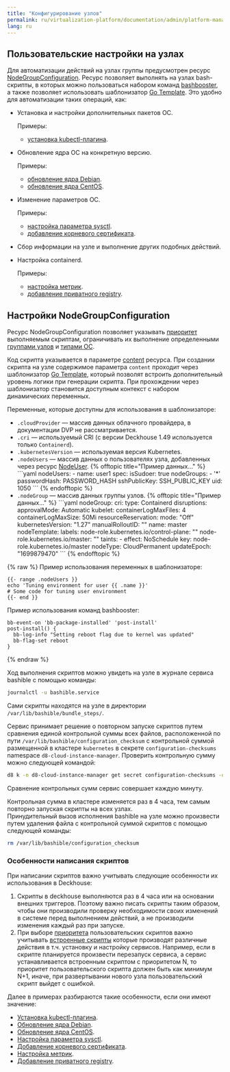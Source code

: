 ```yaml
---
title: "Конфигурирование узлов"
permalink: ru/virtualization-platform/documentation/admin/platform-management/node-management/configuration.html
lang: ru
---
```


## Пользовательские настройки на узлах

Для автоматизации действий на узлах группы предусмотрен ресурс [NodeGroupConfiguration](../../../reference/cr.html#nodegroupconfiguration). Ресурс позволяет выполнять на узлах bash-скрипты, в которых можно пользоваться набором команд [bashbooster](https://github.com/deckhouse/deckhouse/tree/main/candi/bashible/bashbooster), а также позволяет использовать шаблонизатор [Go Template](https://pkg.go.dev/text/template). Это удобно для автоматизации таких операций, как:

- Установка и настройки дополнительных пакетов ОС.

  Примеры:
  - [установка kubectl-плагина](./configuration-containerd.html#установка-плагина-cert-manager-для-kubectl-на-master-узлах).

- Обновление ядра ОС на конкретную версию.

  Примеры:
  - [обновление ядра Debian](./configuration-os.html#для-дистрибутивов-основанных-на-debian).
  - [обновление ядра CentOS](./configuration-os.html#для-дистрибутивов-основанных-на-centos).

- Изменение параметров ОС.

  Примеры:
  - [настройка параметра sysctl](./configuration-os.html#задание-параметра-sysctl).
  - [добавление корневого сертификата](./configuration-os.html#добавление-registry-с-авторизацией).

- Сбор информации на узле и выполнение других подобных действий.

- Настройка containerd.

  Примеры:
  - [настройка метрик](./configure-containerd.html#дополнительные-настройки-containerd).
  - [добавление приватного registry](./configure-containerd.html#добавление-дополнительного-registry).


## Настройки NodeGroupConfiguration

Ресурс NodeGroupConfiguration позволяет указывать [приоритет](../../../reference/cr.html#nodegroupconfiguration-v1alpha1-spec-weight) выполняемым скриптам, ограничивать их выполнение определенными [группами узлов](../../../reference/cr.html#nodegroupconfiguration-v1alpha1-spec-nodegroups) и [типами ОС](../../../reference/cr.html#nodegroupconfiguration-v1alpha1-spec-bundles).

Код скрипта указывается в параметре [content](../../../reference/cr.html#nodegroupconfiguration-v1alpha1-spec-content) ресурса. При создании скрипта на узле содержимое параметра `content` проходит через шаблонизатор [Go Template](https://pkg.go.dev/text/template), который позволят встроить дополнительный уровень логики при генерации скрипта. При прохождении через шаблонизатор становится доступным контекст с набором динамических переменных.

Переменные, которые доступны для использования в шаблонизаторе:
<ul>
<li><code>.cloudProvider</code> — массив данных облачного провайдера, в документации DVP не рассматривается.</li>
<li><code>.cri</code> — используемый CRI (с версии Deckhouse 1.49 используется только <code>Containerd</code>).</li>
<li><code>.kubernetesVersion</code> — используемая версия Kubernetes.</li>
<li><code>.nodeUsers</code> — массив данных о пользователях узла, добавленных через ресурс <a href="cr.html#nodeuser">NodeUser</a>.
{% offtopic title="Пример данных..." %}
```yaml
nodeUsers:
- name: user1
  spec:
    isSudoer: true
    nodeGroups:
    - '*'
    passwordHash: PASSWORD_HASH
    sshPublicKey: SSH_PUBLIC_KEY
    uid: 1050
```
{% endofftopic %}
</li>
<li><code>.nodeGroup</code> — массив данных группы узлов.
{% offtopic title="Пример данных..." %}
```yaml
nodeGroup:
  cri:
    type: Containerd
  disruptions:
    approvalMode: Automatic
  kubelet:
    containerLogMaxFiles: 4
    containerLogMaxSize: 50Mi
    resourceReservation:
      mode: "Off"
  kubernetesVersion: "1.27"
  manualRolloutID: ""
  name: master
  nodeTemplate:
    labels:
      node-role.kubernetes.io/control-plane: ""
      node-role.kubernetes.io/master: ""
    taints:
    - effect: NoSchedule
      key: node-role.kubernetes.io/master
  nodeType: CloudPermanent
  updateEpoch: "1699879470"
```
{% endofftopic %}</li>
</ul>

{% raw %}
Пример использования переменных в шаблонизаторе:

```shell
{{- range .nodeUsers }}
echo 'Tuning environment for user {{ .name }}'
# Some code for tuning user environment
{{- end }}
```

Пример использования команд bashbooster:

```shell
bb-event-on 'bb-package-installed' 'post-install'
post-install() {
  bb-log-info "Setting reboot flag due to kernel was updated"
  bb-flag-set reboot
}
```

{% endraw %}

Ход выполнения скриптов можно увидеть на узле в журнале сервиса bashible c помощью команды:

```bash
journalctl -u bashible.service
```  

Сами скрипты находятся на узле в директории `/var/lib/bashible/bundle_steps/`.

Сервис принимает решение о повторном запуске скриптов путем сравнения единой контрольной суммы всех файлов, расположенной по пути `/var/lib/bashible/configuration_checksum` с контрольной суммой размещенной в кластере `kubernetes` в секрете `configuration-checksums` namespace `d8-cloud-instance-manager`.
Проверить контрольную сумму можно следующей командой:

```bash
d8 k -n d8-cloud-instance-manager get secret configuration-checksums -o yaml
```  

Сравнение контрольных сумм сервис совершает каждую минуту.

Контрольная сумма в кластере изменяется раз в 4 часа, тем самым повторно запуская скрипты на всех узлах.  
Принудительный вызов исполнения bashible на узле можно произвести путем удаления файла с контрольной суммой скриптов с помощью следующей команды:

```bash
rm /var/lib/bashible/configuration_checksum
```  

### Особенности написания скриптов

При написании скриптов важно учитывать следующие особенности их использования в Deckhouse:

1. Скрипты в deckhouse выполняются раз в 4 часа или на основании внешних триггеров. Поэтому важно писать скрипты таким образом, чтобы они производили проверку необходимости своих изменений в системе перед выполнением действий, а не производили изменения каждый раз при запуске.
2. При выборе [приоритета](../../../reference/cr.html#nodegroupconfiguration-v1alpha1-spec-weight) пользовательских скриптов важно учитывать [встроенные скрипты](https://github.com/deckhouse/deckhouse/tree/main/candi/bashible/common-steps/node-group) которые производят различные действия в т.ч. установку и настройку сервисов. Например, если в скрипте планируется произвести перезапуск сервиса, а сервис устанавливается встроенным скриптом с приоритетом N, то приоритет пользовательского скрипта должен быть как минимум N+1, иначе, при развертывании нового узла пользовательский скрипт выйдет с ошибкой.

Далее в примерах разбираются такие особенности, если они имеют значение:

- [Установка kubectl-плагина](./configuration-containerd.html#установка-плагина-cert-manager-для-kubectl-на-master-узлах).
- [Обновление ядра Debian](./configuration-os.html#для-дистрибутивов-основанных-на-debian).
- [Обновление ядра CentOS](./configuration-os.html#для-дистрибутивов-основанных-на-centos).
- [Настройка параметра sysctl](./configuration-os.html#задание-параметра-sysctl).
- [Добавление корневого сертификата](./configuration-os.html#добавление-registry-с-авторизацией).
- [Настройка метрик](./configure-containerd.html#дополнительные-настройки-containerd).
- [Добавление приватного registry](./configure-containerd.html#добавление-дополнительного-registry).


